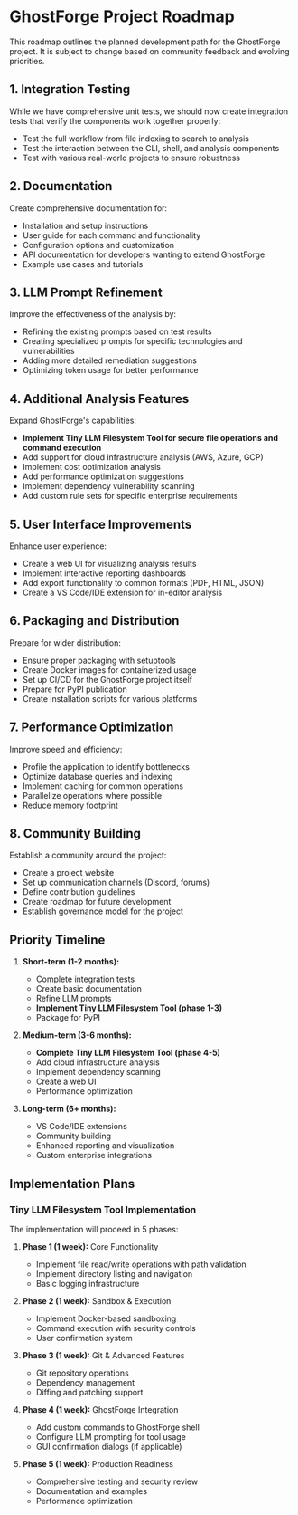 # GhostForge Project Roadmap

This roadmap outlines the planned development path for the GhostForge project. It is subject to change based on community feedback and evolving priorities.

## 1. Integration Testing

While we have comprehensive unit tests, we should now create integration tests that verify the components work together properly:
- Test the full workflow from file indexing to search to analysis
- Test the interaction between the CLI, shell, and analysis components
- Test with various real-world projects to ensure robustness

## 2. Documentation

Create comprehensive documentation for:
- Installation and setup instructions
- User guide for each command and functionality
- Configuration options and customization
- API documentation for developers wanting to extend GhostForge
- Example use cases and tutorials

## 3. LLM Prompt Refinement

Improve the effectiveness of the analysis by:
- Refining the existing prompts based on test results
- Creating specialized prompts for specific technologies and vulnerabilities
- Adding more detailed remediation suggestions
- Optimizing token usage for better performance

## 4. Additional Analysis Features

Expand GhostForge's capabilities:
- **Implement Tiny LLM Filesystem Tool for secure file operations and command execution**
- Add support for cloud infrastructure analysis (AWS, Azure, GCP)
- Implement cost optimization analysis
- Add performance optimization suggestions
- Implement dependency vulnerability scanning
- Add custom rule sets for specific enterprise requirements

## 5. User Interface Improvements

Enhance user experience:
- Create a web UI for visualizing analysis results
- Implement interactive reporting dashboards
- Add export functionality to common formats (PDF, HTML, JSON)
- Create a VS Code/IDE extension for in-editor analysis

## 6. Packaging and Distribution

Prepare for wider distribution:
- Ensure proper packaging with setuptools
- Create Docker images for containerized usage
- Set up CI/CD for the GhostForge project itself
- Prepare for PyPI publication
- Create installation scripts for various platforms

## 7. Performance Optimization

Improve speed and efficiency:
- Profile the application to identify bottlenecks
- Optimize database queries and indexing
- Implement caching for common operations
- Parallelize operations where possible
- Reduce memory footprint

## 8. Community Building

Establish a community around the project:
- Create a project website
- Set up communication channels (Discord, forums)
- Define contribution guidelines
- Create roadmap for future development
- Establish governance model for the project

## Priority Timeline

1. **Short-term (1-2 months):**
   - Complete integration tests
   - Create basic documentation
   - Refine LLM prompts
   - **Implement Tiny LLM Filesystem Tool (phase 1-3)**
   - Package for PyPI

2. **Medium-term (3-6 months):**
   - **Complete Tiny LLM Filesystem Tool (phase 4-5)**
   - Add cloud infrastructure analysis
   - Implement dependency scanning
   - Create a web UI
   - Performance optimization

3. **Long-term (6+ months):**
   - VS Code/IDE extensions
   - Community building
   - Enhanced reporting and visualization
   - Custom enterprise integrations

## Implementation Plans

### Tiny LLM Filesystem Tool Implementation

The implementation will proceed in 5 phases:

1. **Phase 1 (1 week):** Core Functionality
   - Implement file read/write operations with path validation
   - Implement directory listing and navigation
   - Basic logging infrastructure

2. **Phase 2 (1 week):** Sandbox & Execution
   - Implement Docker-based sandboxing
   - Command execution with security controls
   - User confirmation system

3. **Phase 3 (1 week):** Git & Advanced Features
   - Git repository operations
   - Dependency management
   - Diffing and patching support

4. **Phase 4 (1 week):** GhostForge Integration
   - Add custom commands to GhostForge shell
   - Configure LLM prompting for tool usage
   - GUI confirmation dialogs (if applicable)

5. **Phase 5 (1 week):** Production Readiness
   - Comprehensive testing and security review
   - Documentation and examples
   - Performance optimization 